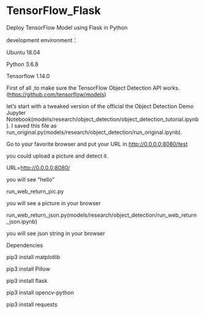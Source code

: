 # TensorFlow_Flask
Deploy TensorFlow Model using Flask in Python

development environment：

Ubuntu 18.04

Python 3.6.8 

Tensorflow 1.14.0

First of all ,to make sure the TensorFlow Object Detection API works.(https://github.com/tensorflow/models)

let’s start with a tweaked version of the official the Object Detection Demo Jupyter Notebook(models/research/object_detection/object_detection_tutorial.ipynb).  I saved this file as run_original.py(models/research/object_detection/run_original.ipynb).

Go to your favorite  browser and put your URL in.http://0.0.0.0:8080/test

you could upload a picture and detect it.

URL=http://0.0.0.0:8080/

you will see  "hello"

run_web_return_pic.py

you will see a picture in your browser

run_web_return_json.py(models/research/object_detection/run_web_return_json.ipynb)

you will see json string in your browser


Dependencies

pip3 install matplotlib

pip3 install Pillow

pip3 install flask

pip3 install opencv-python

pip3 install requests
